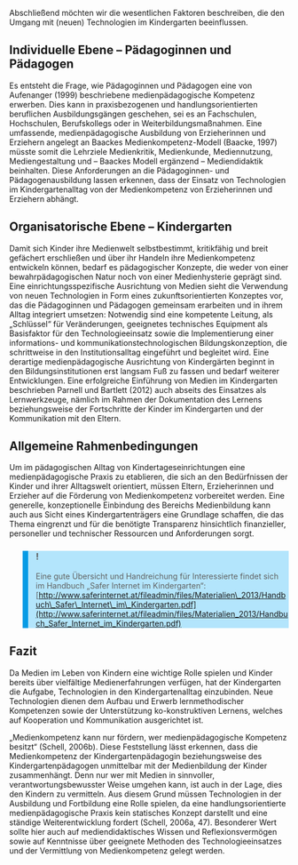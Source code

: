 <!-- filename: 06_Faktoren_die_den_Umgang_mit_Technologien_im_Kindergarten_beeinflussen.md -->
<!-- title: Faktoren die den Umgang mit Technologien im Kindergarten beeinflussen -->

Abschließend möchten wir die wesentlichen Faktoren beschreiben, die den Umgang mit (neuen) Technologien im Kindergarten beeinflussen.

## Individuelle Ebene – Pädagoginnen und Pädagogen

Es entsteht die Frage, wie Pädagoginnen und Pädagogen eine von Aufenanger (1999) beschriebene medienpädagogische Kompetenz erwerben. Dies kann in praxisbezogenen und handlungsorientierten beruflichen Ausbildungsgängen geschehen, sei es an Fachschulen, Hochschulen, Berufskollegs oder in Weiterbildungsmaßnahmen. Eine umfassende, medienpädagogische Ausbildung von Erzieherinnen und Erziehern angelegt an Baackes Medienkompetenz-Modell (Baacke, 1997) müsste somit die Lehrziele Medienkritik, Medienkunde, Mediennutzung, Mediengestaltung und – Baackes Modell ergänzend – Mediendidaktik beinhalten. Diese Anforderungen an die Pädagoginnen- und Pädagogenausbildung lassen erkennen, dass der Einsatz von Technologien im Kindergartenalltag von der Medienkompetenz von Erzieherinnen und Erziehern abhängt.

## Organisatorische Ebene – Kindergarten

Damit sich Kinder ihre Medienwelt selbstbestimmt, kritikfähig und breit gefächert erschließen und über ihr Handeln ihre Medienkompetenz entwickeln können, bedarf es pädagogischer Konzepte, die weder von einer bewahrpädagogischen Natur noch von einer Medienhysterie geprägt sind. Eine einrichtungsspezifische Ausrichtung von Medien sieht die Verwendung von neuen Technologien in Form eines zukunftsorientierten Konzeptes vor, das die Pädagoginnen und Pädagogen gemeinsam erarbeiten und in ihrem Alltag integriert umsetzen: Notwendig sind eine kompetente Leitung, als „Schlüssel“ für Veränderungen, geeignetes technisches Equipment als Basisfaktor für den Technologieeinsatz sowie die Implementierung einer informations- und kommunikationstechnologischen Bildungskonzeption, die schrittweise in den Institutionsalltag eingeführt und begleitet wird. Eine derartige medienpädagogische Ausrichtung von Kindergärten beginnt in den Bildungsinstitutionen erst langsam Fuß zu fassen und bedarf weiterer Entwicklungen. Eine erfolgreiche Einführung von Medien im Kindergarten beschrieben Parnell und Bartlett (2012) auch abseits des Einsatzes als Lernwerkzeuge, nämlich im Rahmen der Dokumentation des Lernens beziehungsweise der Fortschritte der Kinder im Kindergarten und der Kommunikation mit den Eltern.

## Allgemeine Rahmenbedingungen

Um im pädagogischen Alltag von Kindertageseinrichtungen eine medienpädagogische Praxis zu etablieren, die sich an den Bedürfnissen der Kinder und ihrer Alltagswelt orientiert, müssen Eltern, Erzieherinnen und Erzieher auf die Förderung von Medienkompetenz vorbereitet werden. Eine generelle, konzeptionelle Einbindung des Bereichs Medienbildung kann auch aus Sicht eines Kindergartenträgers eine Grundlage schaffen, die das Thema eingrenzt und für die benötigte Transparenz hinsichtlich finanzieller, personeller und technischer Ressourcen und Anforderungen sorgt.

<blockquote style="background: #B3E5FC; border-left: 10px solid #039BE5">

### !

Eine gute Übersicht und Handreichung für Interessierte findet sich im Handbuch „Safer Internet im Kindergarten“: [http://www.saferinternet.at/fileadmin/files/Materialien\_2013/Handbuch\_Safer\_Internet\_im\_Kindergarten.pdf](http://www.saferinternet.at/fileadmin/files/Materialien_2013/Handbuch_Safer_Internet_im_Kindergarten.pdf)

</blockquote>

## Fazit

Da Medien im Leben von Kindern eine wichtige Rolle spielen und Kinder bereits über vielfältige Medienerfahrungen verfügen, hat der Kindergarten die Aufgabe, Technologien in den Kindergartenalltag einzubinden. Neue Technologien dienen dem Aufbau und Erwerb lernmethodischer Kompetenzen sowie der Unterstützung ko-konstruktiven Lernens, welches auf Kooperation und Kommunikation ausgerichtet ist.

„Medienkompetenz kann nur fördern, wer medienpädagogische Kompetenz besitzt“ (Schell, 2006b). Diese Feststellung lässt erkennen, dass die Medienkompetenz der Kindergartenpädagogin beziehungsweise des Kindergartenpädagogen unmittelbar mit der Medienbildung der Kinder zusammenhängt. Denn nur wer mit Medien in sinnvoller, verantwortungsbewusster Weise umgehen kann, ist auch in der Lage, dies den Kindern zu vermitteln. Aus diesem Grund müssen Technologien in der Ausbildung und Fortbildung eine Rolle spielen, da eine handlungsorientierte medienpädagogische Praxis kein statisches Konzept darstellt und eine ständige Weiterentwicklung fordert (Schell, 2006a, 47). Besonderer Wert sollte hier auch auf mediendidaktisches Wissen und Reflexionsvermögen sowie auf Kenntnisse über geeignete Methoden des Technologieeinsatzes und der Vermittlung von Medienkompetenz gelegt werden.
